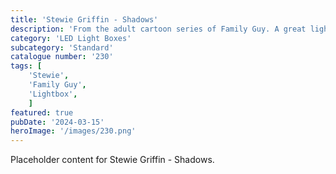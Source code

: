 ```yaml
---
title: 'Stewie Griffin - Shadows'
description: 'From the adult cartoon series of Family Guy. A great light for any fan. The child genius Stewie who loves to cause mischief. This version has different thicknesses to show shadows on the face and body.'
category: 'LED Light Boxes'
subcategory: 'Standard'
catalogue number: '230'
tags: [
    'Stewie', 
    'Family Guy',
    'Lightbox', 
    ]
featured: true
pubDate: '2024-03-15'
heroImage: '/images/230.png'
---
```


Placeholder content for Stewie Griffin - Shadows.